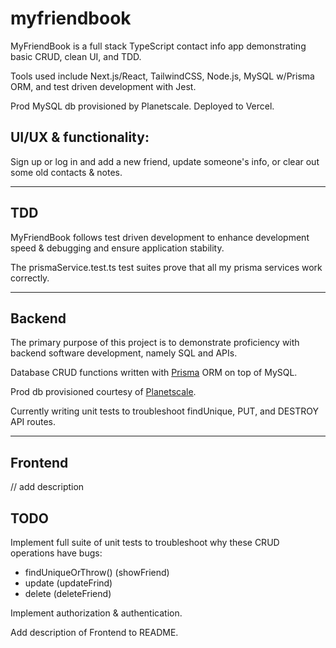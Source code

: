 # myfriendbook

MyFriendBook is a full stack TypeScript contact info app demonstrating basic CRUD, clean UI, and TDD.

Tools used include Next.js/React, TailwindCSS, Node.js, MySQL w/Prisma ORM, and test driven development with Jest.

Prod MySQL db provisioned by Planetscale.
Deployed to Vercel.

## UI/UX & functionality:

Sign up or log in and add a new friend, update someone's info, or clear out some old contacts & notes.

---

## TDD

MyFriendBook follows test driven development to enhance development speed & debugging and ensure application stability.

The prismaService.test.ts test suites prove that all my prisma services work correctly.

---

## Backend

The primary purpose of this project is to demonstrate proficiency with backend software development, namely SQL and APIs.

Database CRUD functions written with [Prisma](https://www.prisma.io/) ORM on top of MySQL.

Prod db provisioned courtesy of [Planetscale](https://planetscale.com/).

Currently writing unit tests to troubleshoot findUnique, PUT, and DESTROY API routes.

---

## Frontend

// add description

## TODO

Implement full suite of unit tests to troubleshoot why these CRUD operations have bugs:

- findUniqueOrThrow() (showFriend)
- update (updateFrind)
- delete (deleteFriend)

Implement authorization & authentication.

Add description of Frontend to README.
